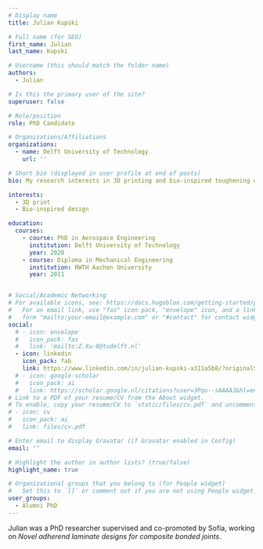 ```yaml
---
# Display name
title: Julian Kupski

# Full name (for SEO)
first_name: Julian
last_name: Kupski

# Username (this should match the folder name)
authors:
  - Julian

# Is this the primary user of the site?
superuser: false

# Role/position
role: PhD Candidate

# Organizations/Affiliations
organizations:
  - name: Delft University of Technology
    url: ''

# Short bio (displayed in user profile at end of posts)
bio: My research interests in 3D printing and bio-inspired toughening designs.

interests:
  - 3D print
  - Bio-inspired design

education:
  courses:
    - course: PhD in Aerospace Engineering
      institution: Delft University of Technology
      year: 2020
    - course: Diploma in Mechanical Engineering
      institution: RWTH Aachen University
      year: 2011


# Social/Academic Networking
# For available icons, see: https://docs.hugoblox.com/getting-started/page-builder/#icons
#   For an email link, use "fas" icon pack, "envelope" icon, and a link in the
#   form "mailto:your-email@example.com" or "#contact" for contact widget.
social:
  # - icon: envelope
  #   icon_pack: fas
  #   link: 'mailto:Z.Xu-8@tudelft.nl'
  - icon: linkedin
    icon_pack: fab
    link: https://www.linkedin.com/in/julian-kupski-a311a5b8/?originalSubdomain=ch
  # - icon: google-scholar
  #   icon_pack: ai
  #   link: https://scholar.google.nl/citations?user=3Pqu--sAAAAJ&hl=en
# Link to a PDF of your resume/CV from the About widget.
# To enable, copy your resume/CV to `static/files/cv.pdf` and uncomment the lines below.
# - icon: cv
#   icon_pack: ai
#   link: files/cv.pdf

# Enter email to display Gravatar (if Gravatar enabled in Config)
email: ''

# Highlight the author in author lists? (true/false)
highlight_name: true

# Organizational groups that you belong to (for People widget)
#   Set this to `[]` or comment out if you are not using People widget.
user_groups:
  - Alumni PhD
---
```


Julian was a PhD researcher supervised and co-promoted by Sofia, working on *Novel adherend laminate designs for composite bonded joints*.

